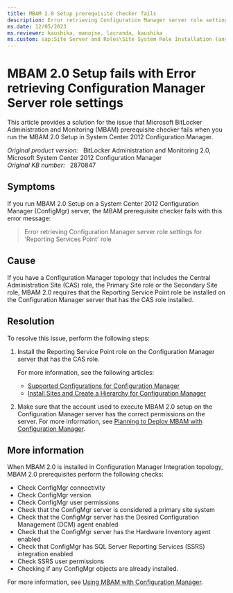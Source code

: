 ```yaml
---
title: MBAM 2.0 Setup prerequisite checker fails
description: Error retrieving Configuration Manager server role settings for Reporting Services Point role. This error occurs when running BitLocker Administration and Monitoring prerequisite checker in System Center 2012 Configuration Manager.
ms.date: 12/05/2023
ms.reviewer: kaushika, manojse, lacranda, kaushika
ms.custom: sap:Site Server and Roles\Site System Role Installation (any role)
---
```

# MBAM 2.0 Setup fails with Error retrieving Configuration Manager Server role settings

This article provides a solution for the issue that Microsoft BitLocker Administration and Monitoring (MBAM) prerequisite checker fails when you run the MBAM 2.0 Setup in System Center 2012 Configuration Manager.

_Original product version:_ &nbsp; BitLocker Administration and Monitoring 2.0, Microsoft System Center 2012 Configuration Manager  
_Original KB number:_ &nbsp; 2870847

## Symptoms

If you run MBAM 2.0 Setup on a System Center 2012 Configuration Manager (ConfigMgr) server, the MBAM prerequisite checker fails with this error message:

> Error retrieving Configuration Manager server role settings for 'Reporting Services Point' role

## Cause

If you have a Configuration Manager topology that includes the Central Administration Site (CAS) role, the Primary Site role or the Secondary Site role, MBAM 2.0 requires that the Reporting Service Point role be installed on the Configuration Manager server that has the CAS role installed.

## Resolution

To resolve this issue, perform the following steps:

1. Install the Reporting Service Point role on the Configuration Manager server that has the CAS role.

    For more information, see the following articles:

    - [Supported Configurations for Configuration Manager](/previous-versions/system-center/system-center-2012-R2/gg682077(v=technet.10))
    - [Install Sites and Create a Hierarchy for Configuration Manager](/previous-versions/system-center/system-center-2012-R2/gg712320(v=technet.10))

2. Make sure that the account used to execute MBAM 2.0 setup on the Configuration Manager server has the correct permissions on the server. For more information, see [Planning to Deploy MBAM with Configuration Manager](/microsoft-desktop-optimization-pack/mbam-v2/planning-to-deploy-mbam-with-configuration-manager-2).

## More information

When MBAM 2.0 is installed in Configuration Manager Integration topology, MBAM 2.0 prerequisites perform the following checks:

- Check ConfigMgr connectivity
- Check ConfigMgr version
- Check ConfigMgr user permissions
- Check that the ConfigMgr server is considered a primary site system
- Check that the ConfigMgr server has the Desired Configuration Management (DCM) agent enabled
- Check that the ConfigMgr server has the Hardware Inventory agent enabled
- Check that ConfigMgr has SQL Server Reporting Services (SSRS) integration enabled
- Check SSRS user permissions
- Checking if any ConfigMgr objects are already installed.

For more information, see [Using MBAM with Configuration Manager](/microsoft-desktop-optimization-pack/mbam-v2/using-mbam-with-configuration-manager).
